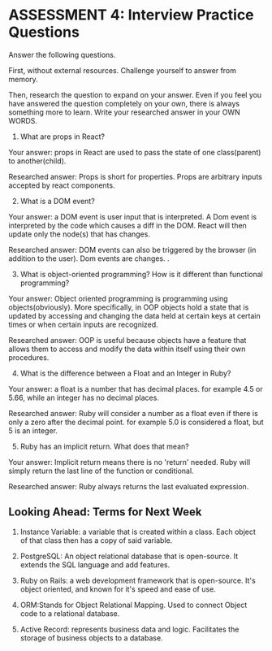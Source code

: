 # ASSESSMENT 4: Interview Practice Questions
Answer the following questions.

First, without external resources. Challenge yourself to answer from memory.

Then, research the question to expand on your answer. Even if you feel you have answered the question completely on your own, there is always something more to learn. Write your researched answer in your OWN WORDS.  

1. What are props in React?

  Your answer: props in React are used to pass the state of one class(parent) to another(child).

  Researched answer: Props is short for properties. Props are arbitrary inputs accepted by react components.



2. What is a DOM event?

  Your answer: a DOM event is user input that is interpreted. A Dom event is interpreted by the code which causes a diff in the DOM. React will then update only the node(s) that has changes.

  Researched answer: DOM events can also be triggered by the browser (in addition to the user). Dom events are changes.
.


3. What is object-oriented programming? How is it different than functional programming?

  Your answer: Object oriented programming is programming using objects(obviously). More specifically, in OOP objects hold a state that is updated by accessing and changing the data held at certain keys at certain times or when certain inputs are recognized.

  Researched answer: OOP is useful because objects have a feature that allows them to access and modify the data within itself using their own procedures.



4. What is the difference between a Float and an Integer in Ruby?

  Your answer: a float is a number that has decimal places. for example 4.5 or 5.66, while an integer has no decimal places.

  Researched answer: Ruby will consider a number as a float even if there is only a zero after the decimal point. for example 5.0 is considered a float, but 5 is an integer.



5. Ruby has an implicit return. What does that mean?

  Your answer: Implicit return means there is no 'return' needed. Ruby will simply return the last line of the function or conditional.

  Researched answer: Ruby always returns the last evaluated expression.



## Looking Ahead: Terms for Next Week

1. Instance Variable: a variable that is created within a class. Each object of that class then has a copy of said variable.

2. PostgreSQL: An object relational database that is open-source. It extends the SQL language and add features.

3. Ruby on Rails: a web development framework that is open-source. It's object oriented, and known for it's speed and ease of use.

4. ORM:Stands for Object Relational Mapping. Used to connect Object code to a relational database.

5. Active Record: represents business data and logic. Facilitates the storage of business objects to a database.
